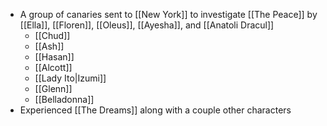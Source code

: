 - A group of canaries sent to [[New York]] to investigate [[The Peace]] by [[Ella]], [[Floren]], [[Oleus]], [[Ayesha]], and [[Anatoli Dracul]]
	- [[Chud]]
	- [[Ash]]
	- [[Hasan]]
	- [[Alcott]]
	- [[Lady Ito|Izumi]]
	- [[Glenn]]
	- [[Belladonna]]
- Experienced [[The Dreams]] along with a couple other characters